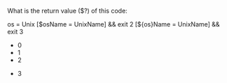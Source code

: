  What is the return value ($?) of this code:

os = Unix
[$osName = UnixName] && exit 2
[${os}Name = UnixName] && exit 3
 
* 0
* 1
* 2
+ 3